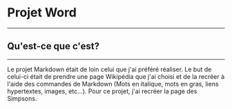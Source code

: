 # Projet Word
---

## Qu'est-ce que c'est?
---

Le projet Markdown était de loin celui que j'ai préféré réaliser. Le but de celui-ci était de prendre une page Wikipédia que j'ai choisi et de la recréer à l'aide des commandes de Markdown (Mots en italique, mots en gras, liens hypertextes, images, etc...). Pour ce projet, j'ai recréer la page des Simpsons. 